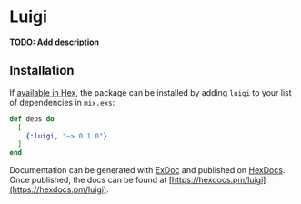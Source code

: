 # Luigi

**TODO: Add description**

## Installation

If [available in Hex](https://hex.pm/docs/publish), the package can be installed
by adding `luigi` to your list of dependencies in `mix.exs`:

```elixir
def deps do
  [
    {:luigi, "~> 0.1.0"}
  ]
end
```

Documentation can be generated with [ExDoc](https://github.com/elixir-lang/ex_doc)
and published on [HexDocs](https://hexdocs.pm). Once published, the docs can
be found at [https://hexdocs.pm/luigi](https://hexdocs.pm/luigi).

